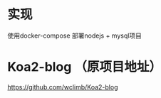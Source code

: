 # 实现
 使用docker-compose 部署nodejs + mysql项目
# Koa2-blog （原项目地址）
https://github.com/wclimb/Koa2-blog


